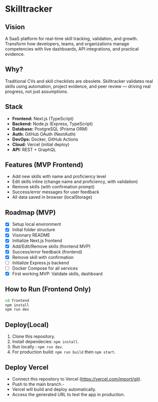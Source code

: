 # Skilltracker

## Vision
A SaaS platform for real-time skill tracking, validation, and growth. Transform how developers, teams, and organizations manage competencies with live dashboards, API integrations, and practical evidence.

## Why?
Traditional CVs and skill checklists are obsolete. Skilltracker validates real skills using automation, project evidence, and peer review — driving real progress, not just assumptions.

## Stack
- **Frontend:** Next.js (TypeScript)
- **Backend:** Node.js (Express, TypeScript)
- **Database:** PostgreSQL (Prisma ORM)
- **Auth:** GitHub OAuth (NextAuth)
- **DevOps:** Docker, GitHub Actions
- **Cloud:** Vercel (initial deploy)
- **API:** REST + GraphQL

## Features (MVP Frontend)
- Add new skills with name and proficiency level
- Edit skills inline (change name and proficiency, with validation)
- Remove skills (with confirmation prompt)
- Success/error messages for user feedback
- All data saved in browser (localStorage)

## Roadmap (MVP)
- [x] Setup local environment
- [x] Initial folder structure
- [x] Visionary README
- [x] Initialize Next.js frontend
- [x] Add/Edit/Remove skills (frontend MVP)
- [x] Success/error feedback (frontend)
- [x] Remove skill with confirmation
- [ ] Initialize Express.js backend
- [ ] Docker Compose for all services
- [x] First working MVP: Validate skills, dashboard

## How to Run (Frontend Only)
```bash
cd frontend
npm install
npm run dev
```

## Deploy(Local)
1. Clone this repository.
2. Install dependecies: `npm install`.
3. Run locally : `npm run dev`.
4. For production build: `npm run build` then `npm start`.

## Deploy Vercel
- Connect this repository to Vercel (https://vercel.com/import/git).
- Push to the main branch.-
- Vercel will build and deploy automatically.
- Access the generated URL to test the app in production.




